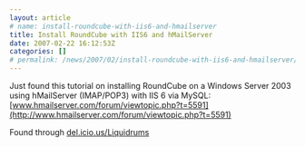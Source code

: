 ```yaml
---
layout: article
# name: install-roundcube-with-iis6-and-hmailserver
title: Install RoundCube with IIS6 and hMailServer
date: 2007-02-22 16:12:53Z
categories: []
# permalink: /news/2007/02/install-roundcube-with-iis6-and-hmailserver/
---
```

Just found this tutorial on installing RoundCube on a Windows Server 2003 using hMailServer (IMAP/POP3) with IIS 6 via MySQL: [www.hmailserver.com/forum/viewtopic.php?t=5591](http://www.hmailserver.com/forum/viewtopic.php?t=5591)

Found through [del.icio.us/Liquidrums](http://del.icio.us/Liquidrums)

